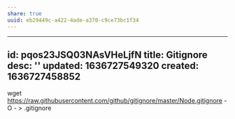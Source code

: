 ```yaml
---
share: true
uuid: eb29449c-a422-4ade-a370-c9ce73bc1f34
---
```

---
id: pqos23JSQ03NAsVHeLjfN
title: Gitignore
desc: ''
updated: 1636727549320
created: 1636727458852
---

wget https://raw.githubusercontent.com/github/gitignore/master/Node.gitignore -O - > .gitignore